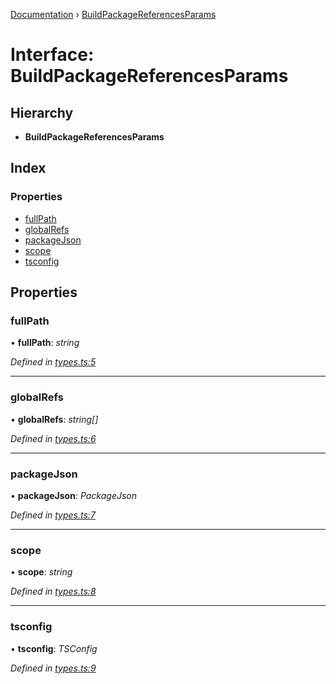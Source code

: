 [Documentation](../README.md) › [BuildPackageReferencesParams](buildpackagereferencesparams.md)

# Interface: BuildPackageReferencesParams

## Hierarchy

* **BuildPackageReferencesParams**

## Index

### Properties

* [fullPath](buildpackagereferencesparams.md#fullpath)
* [globalRefs](buildpackagereferencesparams.md#globalrefs)
* [packageJson](buildpackagereferencesparams.md#packagejson)
* [scope](buildpackagereferencesparams.md#scope)
* [tsconfig](buildpackagereferencesparams.md#tsconfig)

## Properties

###  fullPath

• **fullPath**: *string*

*Defined in [types.ts:5](https://github.com/dylanaubrey/repodog/blob/5835749/packages/build-references/src/types.ts#L5)*

___

###  globalRefs

• **globalRefs**: *string[]*

*Defined in [types.ts:6](https://github.com/dylanaubrey/repodog/blob/5835749/packages/build-references/src/types.ts#L6)*

___

###  packageJson

• **packageJson**: *PackageJson*

*Defined in [types.ts:7](https://github.com/dylanaubrey/repodog/blob/5835749/packages/build-references/src/types.ts#L7)*

___

###  scope

• **scope**: *string*

*Defined in [types.ts:8](https://github.com/dylanaubrey/repodog/blob/5835749/packages/build-references/src/types.ts#L8)*

___

###  tsconfig

• **tsconfig**: *TSConfig*

*Defined in [types.ts:9](https://github.com/dylanaubrey/repodog/blob/5835749/packages/build-references/src/types.ts#L9)*
